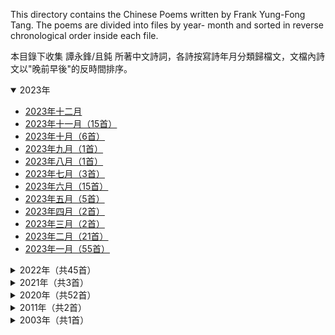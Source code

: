 This directory contains the Chinese Poems written by Frank Yung-Fong Tang. The poems are divided into files by year- month and sorted in reverse chronological order inside each file. 

本目錄下收集 譚永鋒/且鈍 所著中文詩詞，各詩按寫詩年月分類歸檔文，文檔內詩文以"晚前早後"的反時間排序。

<details open>
<summary>2023年</summary>

- [2023年十二月](./2023-12.md)
- [2023年十一月（15首）](./2023-11.md)
- [2023年十月（6首）](./2023-10.md)
- [2023年九月（1首）](./2023-09.md)
- [2023年八月（1首）](./2023-08.md)
- [2023年七月（3首）](./2023-07.md)
- [2023年六月（15首）](./2023-06.md)
- [2023年五月（5首）](./2023-05.md)
- [2023年四月（2首）](./2023-04.md)
- [2023年三月（2首）](./2023-03.md)
- [2023年二月（21首）](./2023-02.md)
- [2023年一月（55首）](./2023-01.md)
</details>

<details>
<summary>2022年（共45首）</summary>
  
- [2022年十二月（16首）](./2022-12.md)
- [2022年十一月（16首）](./2022-11.md)
- [2022年九月（3首）](./2022-09.md)
- [2022年八月（1首）](./2022-08.md)
- [2022年七月（2首）](./2022-07.md)
- [2022年六月（7首）](./2022-06.md)
</details>

<details>
<summary>2021年（共3首）</summary>
  
- [2021年九月（3首）](./2021-09.md)
</details>

<details>
<summary>2020年（共52首）</summary>
  
- [2020年八月（33首）](./2020-08.md)
- [2020年七月（12首）](./2020-07.md)
- [2020年六月（7首）](./2020-06.md)
</details>

<details>
<summary>2011年（共2首）</summary>
  
- [2011年九月（1首）](./2011-09.md)
- [2011年八月（1首）](./2011-08.md)
</details>

<details>
<summary>2003年（共1首）</summary>
  
- [2003年五月（1首）](./2003-05.md)
</details>
